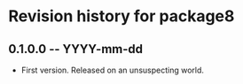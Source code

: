 # Revision history for package8

## 0.1.0.0 -- YYYY-mm-dd

* First version. Released on an unsuspecting world.
